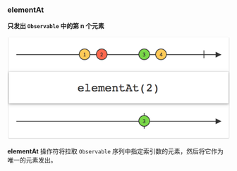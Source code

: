 ### elementAt

**只发出 `Observable` 中的第 n 个元素**

![](/assets/WhichOperator/Operators/elementAt.png)

**elementAt** 操作符将拉取 `Observable` 序列中指定索引数的元素，然后将它作为唯一的元素发出。
